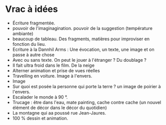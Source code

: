 # Vrac à idées

- Écriture fragmentée.
- pouvoir de l'imaginagination. pouvoir de la suggestion (température ambiante)
- beaucoup de tableau. Des fragments, matières pour improviser en fonction du lieu.
- Ecriture à la Dannhil Arms : Une évocation, un texte, une image et on passe à autre chose
- Avec ou sans texte. On peut le jouer à l'étranger ? Du doublage ?
- Il fait ultra froid dans le film. De la neige
- Alterner animation et prise de vues réelles
- Travelling en voiture. Image à l'envers.
- Image 
- Sur quoi est posée la personne qui porte la terre ? un image de poirier à l'envers.
- Escalader le monde à 90 °.
- Trucage : être dans l'eau, mate painting, cache contre cache (un nouvel élément de décor dans le décor du quotidien)
- La montagne qui aa poussé rue Jean-Jaures.
- 100 % dessin et animation.


